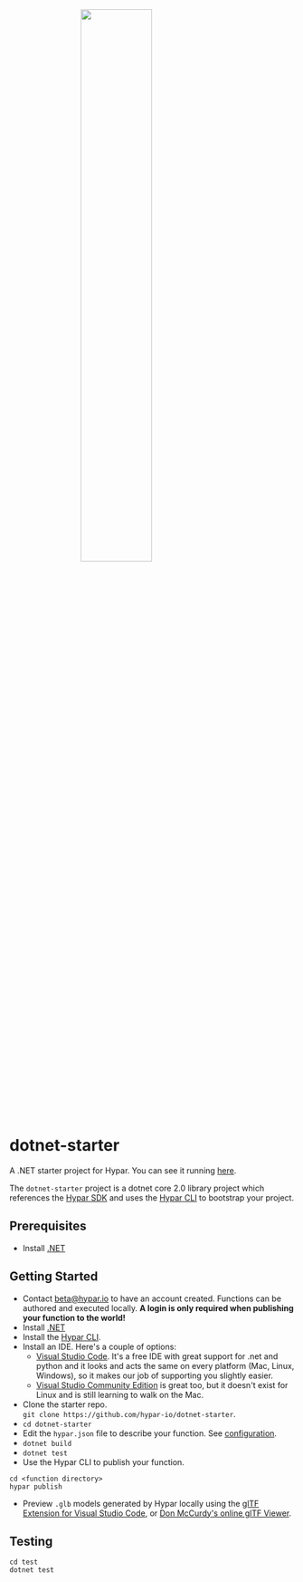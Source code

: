 <img src="https://github.com/hypar-io/sdk/blob/master/hypar_logo.svg" width="300px" style="display: block;margin-left: auto;margin-right: auto;width: 50%;">

# dotnet-starter
A .NET starter project for Hypar. You can see it running [here](https://explore.hypar.io/functions/hypar-dotnet-starter).

The `dotnet-starter` project is a dotnet core 2.0 library project which references the [Hypar SDK](https://github.com/hypar-io/sdk) and uses the [Hypar CLI](https://github.com/hypar-io/sdk/tree/master/src/cli) to bootstrap your project.

## Prerequisites
- Install [.NET](https://www.microsoft.com/net/)

## Getting Started
- Contact beta@hypar.io to have an account created. Functions can be authored and executed locally. **A login is only required when publishing your function to the world!**
- Install [.NET](https://www.microsoft.com/net/)
- Install the [Hypar CLI](https://github.com/hypar-io/sdk/tree/master/csharp/src/cli/).
- Install an IDE. Here's a couple of options:
  - [Visual Studio Code](https://code.visualstudio.com/). It's a free IDE with great support for .net and python and it looks and acts the same on every platform (Mac, Linux, Windows), so it makes our job of supporting you slightly easier.
  - [Visual Studio Community Edition](https://visualstudio.microsoft.com/vs/community/) is great too, but it doesn't exist for Linux and is still learning to walk on the Mac.
- Clone the starter repo.  
```git clone https://github.com/hypar-io/dotnet-starter```. 
- `cd dotnet-starter`
- Edit the `hypar.json` file to describe your function. See [configuration](#configuration).
- `dotnet build`
- `dotnet test`
- Use the Hypar CLI to publish your function.
```
cd <function directory>
hypar publish
```
- Preview `.glb` models generated by Hypar locally using the [glTF Extension for Visual Studio Code](https://github.com/AnalyticalGraphicsInc/gltf-vscode), or [Don McCurdy's online glTF Viewer](https://gltf-viewer.donmccurdy.com/).

## Testing
```
cd test
dotnet test
```
